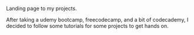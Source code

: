 Landing page to my projects. 

After taking a udemy bootcamp, freecodecamp, and a bit of codecademy, I decided to follow some tutorials for some projects to get hands on. 
